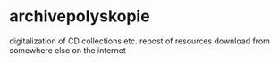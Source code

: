 # archivepolyskopie
digitalization of CD collections etc.
repost of resources download from somewhere else on the internet
